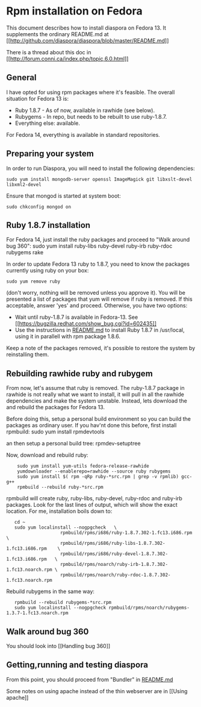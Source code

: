 # Rpm installation on Fedora

This document describes how to install diaspora on Fedora 13. It supplements the
ordinary README.md  at [[http://github.com/diaspora/diaspora/blob/master/README.md]]

There is a thread about this doc in [[http://forum.conni.ca/index.php/topic,6.0.html]]

## General

I have opted for using rpm packages where it's feasible.  The overall situation for Fedora 13 is:

- Ruby 1.8.7 - As of now, available in rawhide (see below).
- Rubygems - In repo, but needs to be rebuilt to use ruby-1.8.7.
- Everything else: available.

For Fedora 14, everything is available in  standard repositories.

## Preparing your system

In order to run Diaspora, you will need to install the following dependencies:

    sudo yum install mongodb-server openssl ImageMagick git libxslt-devel libxml2-devel 

Ensure that mongod is started at system boot:

    sudo chkconfig mongod on

##  Ruby 1.8.7 installation 

For Fedora 14, just install the ruby packages and proceed to "Walk around bug 360":
    sudo yum install  ruby-libs ruby-devel ruby-irb ruby-rdoc rubygems rake

In order to update Fedora 13  ruby to 1.8.7, you need to know the packages currently
using ruby on your box:

    sudo yum remove ruby

(don't worry, nothing will be removed unless you approve it). You will be presented a
list of packages that yum will remove if ruby is removed. If this acceptable, answer
'yes' and proceed. Otherwise, you have two options:

- Wait until ruby-1.8.7 is available in Fedora-13. See
  [[https://bugzilla.redhat.com/show_bug.cgi?id=602435]]
- Use the instructions in  [README.md](http://github.com/diaspora/diaspora/blob/master/README.md)
   to install Ruby 1.8.7 in /usr/local, using it in parallell with rpm package 1.8.6.

Keep a note of the packages removed, it's possible to restore the
system by reinstalling them.

## Rebuilding rawhide ruby and rubygem

From now, let's assume that ruby is removed. The ruby-1.8.7 package in rawhide is
not really what we want to install, it will pull in all the rawhide dependencies
and make the system unstable. Instead, lets download the and rebuild the
packages for Fedora 13.

Before doing this, setup a personal build environment so you can build the packages as
ordinary user. If you hav'nt done this before, first install rpmbuild:
      sudo yum install rpmdevtools

an then setup a personal build tree:
     rpmdev-setuptree

Now, download and rebuild ruby:

        sudo yum install yum-utils fedora-release-rawhide
        yumdownloader --enablerepo=rawhide --source ruby rubygems
        sudo yum install $( rpm -qRp ruby-*src.rpm | grep -v rpmlib) gcc-g++
        rpmbuild --rebuild ruby-*src.rpm

rpmbuild will create ruby, ruby-libs, ruby-devel, ruby-rdoc and ruby-irb packages. Look
for the last lines of output, which will show the exact location. For me, installation
boils down to:

       cd ~
       sudo yum localinstall --nogpgcheck   \
                        rpmbuild/rpms/i686/ruby-1.8.7.302-1.fc13.i686.rpm         \
                        rpmbuild/rpms/i686/ruby-libs-1.8.7.302-1.fc13.i686.rpm    \
                        rpmbuild/rpms/i686/ruby-devel-1.8.7.302-1.fc13.i686.rpm   \
                        rpmbuild/rpms/noarch/ruby-irb-1.8.7.302-1.fc13.noarch.rpm \
                        rpmbuild/rpms/noarch/ruby-rdoc-1.8.7.302-1.fc13.noarch.rpm

Rebuild rubygems in the same way:

       rpmbuild --rebuild rubygems-*src.rpm
       sudo yum localinstall --nogpgcheck rpmbuild/rpms/noarch/rubygems-1.3.7-1.fc13.noarch.rpm

## Walk around bug 360

You should look into [[Handling bug 360]]

## Getting,running and testing diaspora

From this point, you should proceed from  "Bundler" in [README.md](http://github.com/diaspora/diaspora/blob/master/README.md)

Some notes on using apache instead of the thin webserver are in   [[Using apache]]


